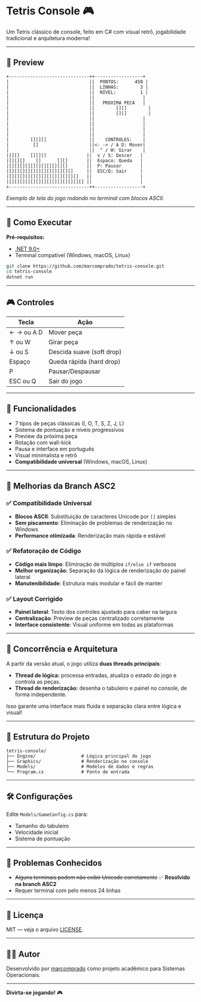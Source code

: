 # Tetris Console 🎮

Um Tetris clássico de console, feito em C# com visual retrô, jogabilidade tradicional e arquitetura moderna!

---

## 📸 Preview

```
+------------------------------++------------------+
|                              ||  PONTOS:      450 |
|                              ||  LINHAS:        3 |
|                              ||  NIVEL:         1 |
|                              ||                  |
|                              ||   PROXIMA PECA   |
|                              ||        [][]        |
|                              ||        [][]        |
|                              ||                  |
|                              ||                  |
|                              ||                  |
|                              ||                  |
|        [][][]                ||    CONTROLES:    |
|         []                   ||<- -> / A D: Mover|
|                              ||  ^ / W: Girar    |
|[][]    [][][]               ||  v / S: Descer   |
|[][][]    []      [][]       ||  Espaco: Queda   |
|[][][][][][][][][][][]       ||  P: Pausar       |
|[][][][][][][][][][][][]     ||  ESC/Q: Sair     |
|[][][][][][][][][][][][][]   ||                  |
|[][][][][][][][][][][][][][] ||                  |
+------------------------------++------------------+
```
*Exemplo de tela do jogo rodando no terminal com blocos ASCII.*

---

## 🚀 Como Executar

**Pré-requisitos:**  
- [.NET 9.0+](https://dotnet.microsoft.com/download/dotnet/9.0)
- Terminal compatível (Windows, macOS, Linux)

```bash
git clone https://github.com/marcomprado/tetris-console.git
cd tetris-console
dotnet run
```

---

## 🎮 Controles

| Tecla         | Ação                        |
|---------------|-----------------------------|
| ← → ou A D    | Mover peça                  |
| ↑ ou W        | Girar peça                  |
| ↓ ou S        | Descida suave (soft drop)   |
| Espaço        | Queda rápida (hard drop)    |
| P             | Pausar/Despausar            |
| ESC ou Q      | Sair do jogo                |

---

## 🧩 Funcionalidades

- 7 tipos de peças clássicas (I, O, T, S, Z, J, L)
- Sistema de pontuação e níveis progressivos
- Preview da próxima peça
- Rotação com wall-kick
- Pausa e interface em português
- Visual minimalista e retrô
- **Compatibilidade universal** (Windows, macOS, Linux)

---

## 🔧 Melhorias da Branch ASC2

### ✅ Compatibilidade Universal
- **Blocos ASCII**: Substituição de caracteres Unicode por `[]` simples
- **Sem piscamento**: Eliminação de problemas de renderização no Windows
- **Performance otimizada**: Renderização mais rápida e estável

### ✅ Refatoração de Código
- **Código mais limpo**: Eliminação de múltiplos `if/else if` verbosos
- **Melhor organização**: Separação da lógica de renderização do painel lateral
- **Manutenibilidade**: Estrutura mais modular e fácil de manter

### ✅ Layout Corrigido
- **Painel lateral**: Texto dos controles ajustado para caber na largura
- **Centralização**: Preview de peças centralizado corretamente
- **Interface consistente**: Visual uniforme em todas as plataformas

---

## 🧵 Concorrência e Arquitetura

A partir da versão atual, o jogo utiliza **duas threads principais**:
- **Thread de lógica:** processa entradas, atualiza o estado do jogo e controla as peças.
- **Thread de renderização:** desenha o tabuleiro e painel no console, de forma independente.

Isso garante uma interface mais fluida e separação clara entre lógica e visual!

---

## 📁 Estrutura do Projeto

```
tetris-console/
├── Engine/                 # Lógica principal do jogo
├── Graphics/               # Renderização no console
├── Models/                 # Modelos de dados e regras
└── Program.cs              # Ponto de entrada
```

---

## 🛠️ Configurações

Edite `Models/GameConfig.cs` para:
- Tamanho do tabuleiro
- Velocidade inicial
- Sistema de pontuação

---

## 🐛 Problemas Conhecidos

- ~~Alguns terminais podem não exibir Unicode corretamente~~ ✅ **Resolvido na branch ASC2**
- Requer terminal com pelo menos 24 linhas

---

## 📝 Licença

MIT — veja o arquivo [LICENSE](LICENSE).

---

## 👨‍💻 Autor

Desenvolvido por [marcomprado](https://github.com/marcomprado) como projeto acadêmico para Sistemas Operacionais.

---

**Divirta-se jogando!** 🎮 